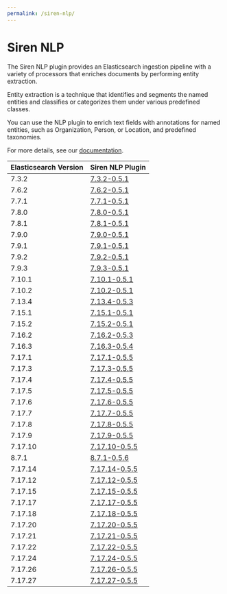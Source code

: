 ```yaml
---
permalink: /siren-nlp/
---
```

# Siren NLP
The Siren NLP plugin provides an Elasticsearch ingestion pipeline with a variety of processors that enriches documents by performing entity extraction.

Entity extraction is a technique that identifies and segments the named entities and classifies or categorizes them under various predefined classes.

You can use the NLP plugin to enrich text fields with annotations for named entities, such as Organization, Person, or Location, and predefined taxonomies.



For more details, see our [documentation](https://docs.support.siren.io/siren-nlp/0.5.1/siren-nlp/introduction.html).

| Elasticsearch Version | Siren NLP Plugin |
| --- | --- |
| 7.3.2 | [7.3.2-0.5.1](https://download.support.siren.io/plugins/siren-nlp/siren-nlp-7.3.2-0.5.1.zip) |
| 7.6.2 | [7.6.2-0.5.1](https://download.support.siren.io/plugins/siren-nlp/siren-nlp-7.6.2-0.5.1.zip) |
| 7.7.1 | [7.7.1-0.5.1](https://download.support.siren.io/plugins/siren-nlp/siren-nlp-7.7.1-0.5.1.zip) |
| 7.8.0 | [7.8.0-0.5.1](https://download.support.siren.io/plugins/siren-nlp/siren-nlp-7.8.0-0.5.1.zip) |
| 7.8.1 | [7.8.1-0.5.1](https://download.support.siren.io/plugins/siren-nlp/siren-nlp-7.8.1-0.5.1.zip) |
| 7.9.0 | [7.9.0-0.5.1](https://download.support.siren.io/plugins/siren-nlp/siren-nlp-7.9.0-0.5.1.zip) |
| 7.9.1 | [7.9.1-0.5.1](https://download.support.siren.io/plugins/siren-nlp/siren-nlp-7.9.1-0.5.1.zip) |
| 7.9.2 | [7.9.2-0.5.1](https://download.support.siren.io/plugins/siren-nlp/siren-nlp-7.9.2-0.5.1.zip) |
| 7.9.3 | [7.9.3-0.5.1](https://download.support.siren.io/plugins/siren-nlp/siren-nlp-7.9.3-0.5.1.zip) |
| 7.10.1 | [7.10.1-0.5.1](https://download.support.siren.io/plugins/siren-nlp/siren-nlp-7.10.1-0.5.1.zip) |
| 7.10.2 | [7.10.2-0.5.1](https://download.support.siren.io/plugins/siren-nlp/siren-nlp-7.10.2-0.5.1.zip) |
| 7.13.4 | [7.13.4-0.5.3](https://download.support.siren.io/plugins/siren-nlp/siren-nlp-7.13.4-0.5.3.zip) |
| 7.15.1 | [7.15.1-0.5.1](https://download.support.siren.io/plugins/siren-nlp/siren-nlp-7.15.1-0.5.1.zip) |
| 7.15.2 | [7.15.2-0.5.1](https://download.support.siren.io/plugins/siren-nlp/siren-nlp-7.15.2-0.5.1.zip) |
| 7.16.2 | [7.16.2-0.5.3](https://download.support.siren.io/plugins/siren-nlp/siren-nlp-7.16.2-0.5.3.zip) |
| 7.16.3 | [7.16.3-0.5.4](https://download.support.siren.io/plugins/siren-nlp/siren-nlp-7.16.3-0.5.4.zip) |
| 7.17.1 | [7.17.1-0.5.5](https://download.support.siren.io/plugins/siren-nlp/siren-nlp-7.17.1-0.5.5.zip) |
| 7.17.3 | [7.17.3-0.5.5](https://download.support.siren.io/plugins/siren-nlp/siren-nlp-7.17.3-0.5.5.zip) |
| 7.17.4 | [7.17.4-0.5.5](https://download.support.siren.io/plugins/siren-nlp/siren-nlp-7.17.4-0.5.5.zip) |
| 7.17.5 | [7.17.5-0.5.5](https://download.support.siren.io/plugins/siren-nlp/siren-nlp-7.17.5-0.5.5.zip) |
| 7.17.6 | [7.17.6-0.5.5](https://download.support.siren.io/plugins/siren-nlp/siren-nlp-7.17.6-0.5.5.zip) |
| 7.17.7 | [7.17.7-0.5.5](https://download.support.siren.io/plugins/siren-nlp/siren-nlp-7.17.7-0.5.5.zip) |
| 7.17.8 | [7.17.8-0.5.5](https://download.support.siren.io/plugins/siren-nlp/siren-nlp-7.17.8-0.5.5.zip) |
| 7.17.9 | [7.17.9-0.5.5](https://download.support.siren.io/plugins/siren-nlp/siren-nlp-7.17.9-0.5.5.zip) |
| 7.17.10 | [7.17.10-0.5.5](https://download.support.siren.io/plugins/siren-nlp/siren-nlp-7.17.10-0.5.5.zip) |
| 8.7.1 | [8.7.1-0.5.6](https://download.support.siren.io/plugins/siren-nlp/siren-nlp-8.7.1-0.5.6.zip) |
| 7.17.14 | [7.17.14-0.5.5](https://download.support.siren.io/plugins/siren-nlp/siren-nlp-7.17.14-0.5.5.zip) |
| 7.17.12 | [7.17.12-0.5.5](https://download.support.siren.io/plugins/siren-nlp/siren-nlp-7.17.12-0.5.5.zip) |
| 7.17.15 | [7.17.15-0.5.5](https://download.support.siren.io/plugins/siren-nlp/siren-nlp-7.17.15-0.5.5.zip) |
| 7.17.17 | [7.17.17-0.5.5](https://download.support.siren.io/plugins/siren-nlp/siren-nlp-7.17.17-0.5.5.zip) |
| 7.17.18 | [7.17.18-0.5.5](https://download.support.siren.io/plugins/siren-nlp/siren-nlp-7.17.18-0.5.5.zip) |
| 7.17.20 | [7.17.20-0.5.5](https://download.support.siren.io/plugins/siren-nlp/siren-nlp-7.17.20-0.5.5.zip) |
| 7.17.21 | [7.17.21-0.5.5](https://download.support.siren.io/plugins/siren-nlp/siren-nlp-7.17.21-0.5.5.zip) |
| 7.17.22 | [7.17.22-0.5.5](https://download.support.siren.io/plugins/siren-nlp/siren-nlp-7.17.22-0.5.5.zip) |
| 7.17.24 | [7.17.24-0.5.5](https://download.support.siren.io/plugins/siren-nlp/siren-nlp-7.17.24-0.5.5.zip) |
| 7.17.26 | [7.17.26-0.5.5](https://download.support.siren.io/plugins/siren-nlp/siren-nlp-7.17.26-0.5.5.zip) |
| 7.17.27 | [7.17.27-0.5.5](https://download.support.siren.io/plugins/siren-nlp/siren-nlp-7.17.27-0.5.5.zip) |
